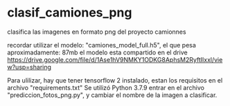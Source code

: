 # clasif_camiones_png
clasifica las imagenes en formato png del proyecto camionnes

recordar utilizar el modelo: "camiones_model_full.h5", el que pesa aproximadamente: 87mb
el modelo esta compartido en el drive https://drive.google.com/file/d/1Ase1hV9NMKY1ODKG8AphsM2RyftIlxxl/view?usp=sharing

Para ulilizar, hay que tener tensorflow 2 instalado, estan los requisitos en el archivo "requirements.txt"
Se utilizó Python 3.7.9
entrar en el archivo "prediccion_fotos_png.py", y cambiar el nombre de la imagen a clasificar.
